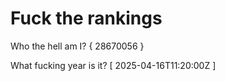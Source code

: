# Fuck the rankings

Who the hell am I?
{ 28670056 }

What fucking year is it?
[ 2025-04-16T11:20:00Z ]
